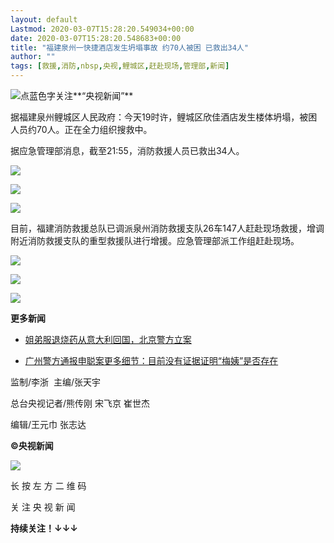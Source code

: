```yaml
---
layout: default
Lastmod: 2020-03-07T15:28:20.549034+00:00
date: 2020-03-07T15:28:20.548683+00:00
title: "福建泉州一快捷酒店发生坍塌事故 约70人被困 已救出34人"
author: ""
tags: [救援,消防,nbsp,央视,鲤城区,赶赴现场,管理部,新闻]
---
```


![](https://images.weserv.nl/?url=https%3A//mmbiz.qpic.cn/mmbiz_gif/cZkI8M0nbCnqFdBSZTPngyO5KHUZhk4AxVnD35ghok0OeZwg6P9VmU0ysfVMGUQe0QHlvzvYQQTWLvPnN5XibCw/640%3F)点蓝色字关注**“央视新闻”**

据福建泉州鲤城区人民政府：今天19时许，鲤城区欣佳酒店发生楼体坍塌，被困人员约70人。正在全力组织搜救中。

据应急管理部消息，截至21:55，消防救援人员已救出34人。

![](https://images.weserv.nl/?url=https%3A//mmbiz.qpic.cn/mmbiz_jpg/oq1PymRl9D6JEBe86RibhhoHbfqpzdFFGHabRvUGoibicnBibRicXKPR91DNu3DPd8lTzO0tVTc1tkLo5XftzFBTdIQ/640%3Fwx_fmt%3Djpeg)

![](https://images.weserv.nl/?url=https%3A//mmbiz.qpic.cn/mmbiz_jpg/oq1PymRl9D6JEBe86RibhhoHbfqpzdFFGE1Hf6Wb1Zhia1shibxicfRBtmHN2cDlqSVoicmwM5ibkGBe1zBg7UTQMYNg/640%3Fwx_fmt%3Djpeg)

![](https://images.weserv.nl/?url=https%3A//mmbiz.qpic.cn/mmbiz_jpg/oq1PymRl9D6JEBe86RibhhoHbfqpzdFFGmW4eaAtibUfuXMkxxV1GdMVSa08Ycz2eC4J8VDaQeeacbYGnOuJas4w/640%3Fwx_fmt%3Djpeg)

目前，福建消防救援总队已调派泉州消防救援支队26车147人赶赴现场救援，增调附近消防救援支队的重型救援队进行增援。应急管理部派工作组赶赴现场。

![](https://images.weserv.nl/?url=https%3A//mmbiz.qpic.cn/mmbiz_png/oq1PymRl9D6JEBe86RibhhoHbfqpzdFFGFt3qnJzhZarNZvgrZcA9xNG7sGV89h2CSzbqkibmqFjktvQdgqCrZQQ/640%3Fwx_fmt%3Dpng)

![](https://images.weserv.nl/?url=https%3A//mmbiz.qpic.cn/mmbiz_png/oq1PymRl9D6JEBe86RibhhoHbfqpzdFFGTcxtRK0nNN6YY779SambpyYjVoXTKIewnAeicK2h1Xw87cOrFg1Vc0Q/640%3Fwx_fmt%3Dpng)

![](https://images.weserv.nl/?url=https%3A//mmbiz.qpic.cn/mmbiz_png/oq1PymRl9D6JEBe86RibhhoHbfqpzdFFGiaFicDRx8fElonicLyUotsB7tibAUxiccKssFrJxglJRTAvo9VNccULSbqg/640%3Fwx_fmt%3Dpng)

**更多新闻**

*   [姐弟服退烧药从意大利回国，北京警方立案](http://mp.weixin.qq.com/s?__biz=MTI0MDU3NDYwMQ==&mid=2656857729&idx=1&sn=64920ebcab46dd5919c09eb5e96d0802&chksm=7a6693674d111a71c8dbf3b29f6d9d8b86aa99a15b0f2eb9b7c369d7dd426ce94789ab3406e5&scene=21#wechat_redirect)
    
*   [广州警方通报申聪案更多细节：目前没有证据证明“梅姨”是否存在](http://mp.weixin.qq.com/s?__biz=MTI0MDU3NDYwMQ==&mid=2656857729&idx=2&sn=2e9ddfbaf2ac65569a6ada74e99f97bf&chksm=7a6693674d111a711035100cfa1fb8a0401bcfb8eb0db4c001be1e3114f9e235fdd830d2a365&scene=21#wechat_redirect)  
    

监制/李浙  主编/张天宇 

总台央视记者/熊传刚 宋飞京 崔世杰

编辑/王元巾 张志达

**©央视新闻**

  

  

![](https://images.weserv.nl/?url=https%3A//mmbiz.qpic.cn/mmbiz_jpg/oq1PymRl9D5GS6g8wCyaiamsBBUD2X7qeicficmBaiaMfDGVOEzjIDGIjKJzIrz7dGoQ0b19mTiboPKYIlq3tMZcQqg/640%3Fwx_fmt%3Djpeg)

长 按 左 方 二 维 码  

关 注 央 视 新 闻

  

  

**持续关注！↓↓↓**

